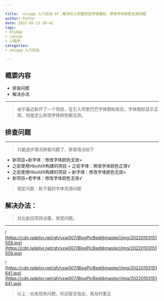 ```yaml
---

title:  uniapp 入门实战 07：解决引入阿里巴巴字体图标，修改字体颜色无效问题
author: Potter
date: 2022-05-12 18:42
tags: 
- UniApp
- canvas
- 小程序
categories: 
- uniapp 入门实战

---
```


## 概要内容

- 排查问题
- 解决办法

---

> 由于最近新开了一个项目，在引入阿里巴巴字体图标库后，字体图标显示正常，但是怎么修改字体颜色都无效。
> 

## 排查问题

---

> 只能逐步情况排查问题了，排查情况如下
> 
- 新项目+新字体：修改字体颜色无效×
- 之前使用HbuildX构建的项目 + 之前字体：修改字体颜色正常√
- 之前使用HbuildX构建的项目 + 新字体：修改字体颜色无效×
- 新项目+老字体：修改字体颜色无效√

> 锁定问题：新下载的字体资源问题

<!--more-->

## 解决办法：

> 对比新旧项目设置，发现问题。

---

![https://cdn.jsdelivr.net/gh/yxw007/BlogPicBed@master//img/20220103151509.jpg](https://cdn.jsdelivr.net/gh/yxw007/BlogPicBed@master//img/20220103151509.jpg)

![https://cdn.jsdelivr.net/gh/yxw007/BlogPicBed@master//img/20220103151641.jpg](https://cdn.jsdelivr.net/gh/yxw007/BlogPicBed@master//img/20220103151641.jpg)

> 以上：如发现有问题，欢迎留言指出，我及时更正